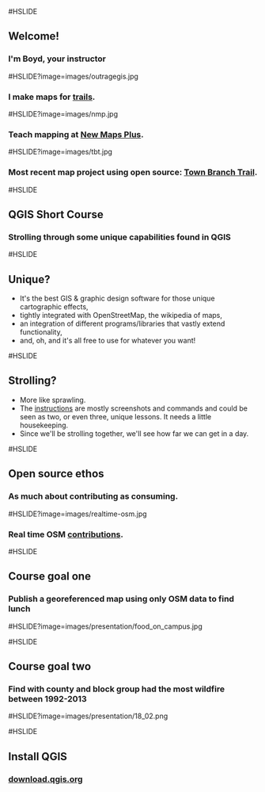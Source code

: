 #HSLIDE
## Welcome!
### I'm Boyd, your instructor

#HSLIDE?image=images/outragegis.jpg
### I make maps for <a href="https://outragegis.com" target="_blank">trails</a>.

#HSLIDE?image=images/nmp.jpg
### Teach mapping at <a href="http://newmapsplus.uky.edu/" target="_blank">New Maps Plus</a>.

#HSLIDE?image=images/tbt.jpg
### Most recent map project using open source: <a href="http://boydx.github.io/tbt/" target="_blank">Town Branch Trail</a>.


#HSLIDE
## QGIS Short Course
### Strolling through some unique capabilities found in QGIS

#HSLIDE
## Unique?
* It's the best GIS & graphic design software for those unique cartographic effects,
* tightly integrated with OpenStreetMap, the wikipedia of maps,
* an integration of different programs/libraries that vastly extend functionality,
* and, oh, and it's all free to use for whatever you want! 

#HSLIDE
## Strolling?
* More like sprawling.
* The [instructions](https://github.com/boydx/qgis) are mostly screenshots and commands and could be seen as two, or even three, unique lessons. It needs a little housekeeping.
* Since we'll be strolling together, we'll see how far we can get in a day.


#HSLIDE
## Open source ethos
### As much about contributing as consuming.


#HSLIDE?image=images/realtime-osm.jpg
### Real time OSM <a href="http://osmlab.github.io/show-me-the-way/" target="_blank">contributions</a>.



#HSLIDE
## Course goal one
### Publish a georeferenced map using only OSM data to find lunch

#HSLIDE?image=images/presentation/food_on_campus.jpg


#HSLIDE
## Course goal two
### Find with county and block group had the most wildfire between 1992-2013

#HSLIDE?image=images/presentation/18_02.png

#HSLIDE
## Install QGIS
### <a href="http://download.qgis.org" target="_blank">download.qgis.org</a>



















